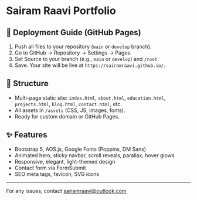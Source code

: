 # Sairam Raavi Portfolio

## 🚀 Deployment Guide (GitHub Pages)

1. Push all files to your repository (`main` or `develop` branch).
2. Go to GitHub → Repository → Settings → Pages.
3. Set Source to your branch (e.g., `main` or `develop`) and `/root`.
4. Save. Your site will be live at `https://sairamraavi.github.io/`.

## 🧩 Structure
- Multi-page static site: `index.html`, `about.html`, `education.html`, `projects.html`, `blog.html`, `contact.html`, etc.
- All assets in `/assets` (CSS, JS, images, fonts).
- Ready for custom domain or GitHub Pages.

## ✨ Features
- Bootstrap 5, AOS.js, Google Fonts (Poppins, DM Sans)
- Animated hero, sticky navbar, scroll reveals, parallax, hover glows
- Responsive, elegant, light-themed design
- Contact form via FormSubmit
- SEO meta tags, favicon, SVG icons

---

For any issues, contact [sairamraavi@outlook.com](mailto:sairamraavi@outlook.com)
